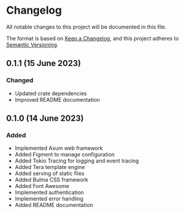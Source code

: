 # Changelog

All notable changes to this project will be documented in this file.

The format is based on [Keep a Changelog](https://keepachangelog.com/en/1.0.0/),
and this project adheres to [Semantic Versioning](https://semver.org/spec/v2.0.0.html).


## 0.1.1 (15 June 2023)

### Changed

  - Updated crate dependencies
  - Improved README documentation


## 0.1.0 (14 June 2023)

### Added

  - Implemented Axum web framework
  - Added Figment to manage configuration
  - Added Tokio Tracing for logging and event tracing
  - Added Tera template engine
  - Added serving of static files
  - Added Bulma CSS framework
  - Added Font Awesome
  - Implemented authentication
  - Implemented error handling
  - Added README documentation


